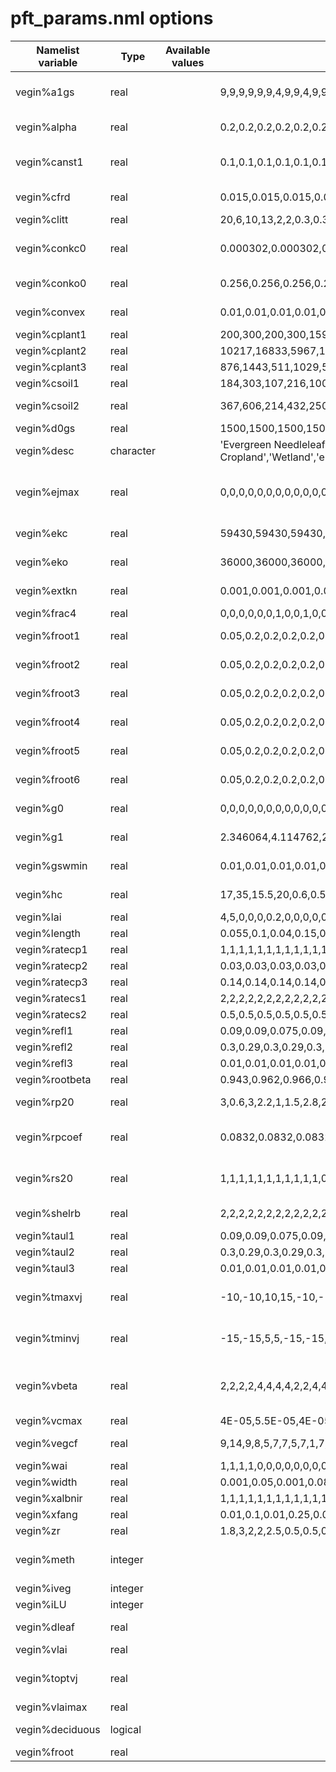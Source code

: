 # pft_params.nml options

| Namelist variable| Type | Available values | Default values | Description |
|------------------|------|------------------|----------------|-------------|
| vegin%a1gs | real | | 9,9,9,9,9,9,4,9,9,4,9,9,9,9,9,9,9| a1 parameter in stomatal conductance model |
| vegin%alpha | real | | 0.2,0.2,0.2,0.2,0.2,0.2,0.05,0.2,0.2,0.05,0.2,0.2,0.2,0.2,0.2,0.2,0.2| Initial slope of J-Q response curve |
| vegin%canst1 | real | | 0.1,0.1,0.1,0.1,0.1,0.1,0.1,0.1,0.1,0.1,0.1,0.1,0.1,0.1,0.1,0.1,0.1| Maximum intercepted water by canopy /( (mm \cdot LAI^{-1}) /) |
| vegin%cfrd | real | | 0.015,0.015,0.015,0.015,0.015,0.025,0.015,0.015,0.025,0.015,0.015,0.015,0.015,0.015,0.015,0.015,0.015| Ratio of day respiration to vcmax |
| vegin%clitt | real | | 20,6,10,13,2,2,0.3,0.3,0,0,2,2,0,0,0,0,0|  |
| vegin%conkc0 | real | | 0.000302,0.000302,0.000302,0.000302,0.000302,0.000302,0.000302,0.000302,0.000302,0.000302,0.000302,0.000302,0.000302,0.000302,0.000302,0.000302,0.000302| Michaelis-menton constant for carboxylase |
| vegin%conko0 | real | | 0.256,0.256,0.256,0.256,0.256,0.256,0.256,0.256,0.256,0.256,0.256,0.256,0.256,0.256,0.256,0.256,0.256| Michaelis-menton constant for oxygenase |
| vegin%convex | real | | 0.01,0.01,0.01,0.01,0.01,0.01,0.8,0.01,0.01,0.8,0.01,0.01,0.01,0.01,0.01,0.01,0.01| Convexity of J-Q response curve |
| vegin%cplant1 | real | | 200,300,200,300,159,250,250,250,150,150,250,1,0.1,0,1,1,0| |
| vegin%cplant2 | real | | 10217,16833,5967,12000,5000,0,0,0,0,0,0,0,0,0,0,0,0| |
| vegin%cplant3 | real | | 876,1443,511,1029,500,500,500,500,607,607,500,1,0.1,0,1,1,0| |
| vegin%csoil1 | real | | 184,303,107,216,100,275,275,275,149,149,275,1,0.1,1,1,1,1| |
| vegin%csoil2 | real | | 367,606,214,432,250,314,314,314,300,300,314,1,0.1,1,1,1,1| d0 in stomatal conductance model |
| vegin%d0gs | real | | 1500,1500,1500,1500,1500,1500,1500,1500,1500,1500,1500,1500,1500,1500,1500,1500,1500| |
| vegin%desc | character | | 'Evergreen Needleleaf','Evergreen Broadleaf','Deciduous Needleleaf','Deciduous Broadleaf','Shrub','C3 Grassland','C4 Grassland','Tundra','C3 Cropland','C4 Cropland','Wetland','empty','empty','Barren','Urban','Lakes','Ice'| |
| vegin%ejmax | real | | 0,0,0,0,0,0,0,0,0,0,0,0,0,0,0,0,0|Maximum potential electron transp rate top leaf /( (mol \cdot m^{-2} \cdot s^{-1}) /) |
| vegin%ekc | real | | 59430,59430,59430,59430,59430,59430,59430,59430,59430,59430,59430,59430,59430,59430,59430,59430,59430| Activation energy for caroxylagse |
| vegin%eko | real | | 36000,36000,36000,36000,36000,36000,36000,36000,36000,36000,36000,36000,36000,36000,36000,36000,36000| Acvtivation enegery for oxygenase |
| vegin%extkn | real | | 0.001,0.001,0.001,0.001,0.001,0.001,0.001,0.001,0.001,0.001,0.001,0.001,0.001,0.001,0.001,0.001,0.001| Extinction coeficient for vertical |
| vegin%frac4 | real | | 0,0,0,0,0,0,1,0,0,1,0,0,0,0,0,0,0| Fraction of c4 plants |
| vegin%froot1 | real | | 0.05,0.2,0.2,0.2,0.2,0.15,0,0,0,0,0,0,0,0,0,0,0 | Fraction of root in soil layer 1 |
| vegin%froot2 | real | | 0.05,0.2,0.2,0.2,0.2,0.15,0,0,0,0,0,0,0,0,0,0,0 | Fraction of root in soil layer 2 |
| vegin%froot3 | real | | 0.05,0.2,0.2,0.2,0.2,0.15,0,0,0,0,0,0,0,0,0,0,0 | Fraction of root in soil layer 3 |
| vegin%froot4 | real | | 0.05,0.2,0.2,0.2,0.2,0.15,0,0,0,0,0,0,0,0,0,0,0 | Fraction of root in soil layer 4 |
| vegin%froot5 | real | | 0.05,0.2,0.2,0.2,0.2,0.15,0,0,0,0,0,0,0,0,0,0,0 | Fraction of root in soil layer 5 |
| vegin%froot6 | real | | 0.05,0.2,0.2,0.2,0.2,0.15,0,0,0,0,0,0,0,0,0,0,0 | Fraction of root in soil layer 6 |
| vegin%g0 | real | | 0,0,0,0,0,0,0,0,0,0,0,0,0,0,0,0,0| Belinda's stomatal model intercept |
| vegin%g1 | real | | 2.346064,4.114762,2.346064,4.447321,4.694803,5.2485,1.616178,2.222156,5.789377,1.616178,5.2485,5.2485,0,5.2485,5.2485,5.2485,5.2485| Belinda's stomatal model slope |
| vegin%gswmin | real | | 0.01,0.01,0.01,0.01,0.01,0.01,0.04,0.01,0.01,0.04,0.01,0.01,0.01,0.01,0.01,0.01,0.01| Minimal stomatal conductance |
| vegin%hc | real | | 17,35,15.5,20,0.6,0.567,0.567,0.567,0.55,0.55,0.567,0.2,6.017,0.2,0.2,0.2,0.2| Roughness height of canopy (veg - snow) |
| vegin%lai | real | | 4,5,0,0,0,0.2,0,0,0,0,0,0,0,0,0,0,0| |
| vegin%length | real | | 0.055,0.1,0.04,0.15,0.1,0.3,0.3,0.3,0.3,0.3,0.3,0.03,0.242,0.03,0.03,0.03,0.03| |
| vegin%ratecp1 | real | | 1,1,1,1,1,1,1,1,1,1,1,1,1,1,1,1,1| |
| vegin%ratecp2 | real | | 0.03,0.03,0.03,0.03,0.03,0.03,0.03,0.03,0.03,0.03,0.03,0.03,0.03,0.03,0.03,0.03,0.03| |
| vegin%ratecp3 | real | | 0.14,0.14,0.14,0.14,0.14,0.14,0.14,0.14,0.14,0.14,0.14,0.14,0.14,0.14,0.14,0.14,0.14| |
| vegin%ratecs1 | real | | 2,2,2,2,2,2,2,2,2,2,2,2,2,2,2,2,2| |
| vegin%ratecs2 | real | | 0.5,0.5,0.5,0.5,0.5,0.5,0.5,0.5,0.5,0.5,0.5,0.5,0.5,0.5,0.5,0.5,0.5| |
| vegin%refl1 | real | | 0.09,0.09,0.075,0.09,0.09,0.11,0.11,0.075,0.11,0.11,0.108,0.055,0.091,0.238,0.143,0.143,0.159| |
| vegin%refl2 | real | | 0.3,0.29,0.3,0.29,0.3,0.34,0.34,0.32,0.34,0.34,0.343,0.19,0.31,0.457,0.275,0.275,0.305| |
| vegin%refl3 | real | | 0.01,0.01,0.01,0.01,0.01,0.01,0.01,0.01,0.01,0.01,0.01,0.01,0.01,0.01,0.01,0.01,0.01| |
| vegin%rootbeta | real | | 0.943,0.962,0.966,0.961,0.964,0.943,0.943,0.943,0.961,0.961,0.943,0.975,0.961,0.961,0.961,0.961,0.961| |
| vegin%rp20 | real | | 3,0.6,3,2.2,1,1.5,2.8,2.5,1.5,1,1.5,1,1,1,1,1,1| Plant respiration coefficient at 20 C |
| vegin%rpcoef | real | | 0.0832,0.0832,0.0832,0.0832,0.0832,0.0832,0.0832,0.0832,0.0832,0.0832,0.0832,0.0832,0.0832,0.0832,0.0832,0.0832,0.0832| Temperature coef nonleaf plant respiration (1/C) |
| vegin%rs20 | real | | 1,1,1,1,1,1,1,1,1,1,1,0,1,0,0,0,0| Soil respiration at 20 C \( (mol \cdot m^{-2} \cdot s^{-1}] ) /) |
| vegin%shelrb | real | | 2,2,2,2,2,2,2,2,2,2,2,2,2,2,2,2,2| Sheltering factor (dimensionless) |
| vegin%taul1 | real | | 0.09,0.09,0.075,0.09,0.09,0.11,0.11,0.075,0.11,0.11,0.075,0.023,0.059,0.039,0.023,0.023,0.026| |
| vegin%taul2 | real | | 0.3,0.29,0.3,0.29,0.3,0.34,0.34,0.32,0.34,0.34,0.146,0.198,0.163,0.189,0.113,0.113,0.113| |
| vegin%taul3 | real | | 0.01,0.01,0.01,0.01,0.01,0.01,0.01,0.01,0.01,0.01,0.01,0.01,0.01,0.01,0.01,0.01,0.01| |
| vegin%tmaxvj | real | | -10,-10,10,15,-10,-10,-10,-10,-10,-10,-10,-10,-10,-10,-10,-10,-10| Maximum temperature of the start of photosynthesis |
| vegin%tminvj | real | | -15,-15,5,5,-15,-15,-15,-15,-15,-15,-15,-15,-15,-15,-15,-15,-15| Minimum temperature of the start of photosynthesis |
| vegin%vbeta | real | | 2,2,2,2,4,4,4,4,2,2,4,4,2,4,4,4,4| Maximum RuBP carboxylation rate top leaf /( ( mol \cdot m^{-2} \cdot s^{-1} ) /) |
| vegin%vcmax | real | | 4E-05,5.5E-05,4E-05,6E-05,4E-05,6E-05,1E-05,4E-05,8E-05,8E-05,6E-05,1.7E-05,1E-06,1.7E-05,1.7E-05,1.7E-05,1.7E-05| |
| vegin%vegcf | real | | 9,14,9,8,5,7,7,5,7,1,7,1,1,1,1,1,1| Wood area index (stem+branches+twigs) |
| vegin%wai | real | | 1,1,1,1,0,0,0,0,0,0,0,0,0,0,0,0,0| |
| vegin%width | real | | 0.001,0.05,0.001,0.08,0.005,0.01,0.01,0.01,0.01,0.01,0.01,0.003,0.015,0.001,0.001,0.001,0.001| |
| vegin%xalbnir | real | | 1,1,1,1,1,1,1,1,1,1,1,1,1,1,1,1,1| |
| vegin%xfang | real | | 0.01,0.1,0.01,0.25,0.01,-0.3,-0.3,-0.3,-0.3,-0.3,-0.3,0.1,0,0,0,0,0| Leaf angle |
| vegin%zr | real | | 1.8,3,2,2,2.5,0.5,0.5,0.5,0.5,0.5,1.8,3.1,3,1,1,1,1 |
| vegin%meth | integer |  |  | Method for calculation of canopy fluxes and temperature |
| vegin%iveg | integer |  |  | Vegetation type |
| vegin%iLU | integer |  |  | Land use type |
| vegin%dleaf | real |  |  | Chararacteristc legnth of leaf (m) |
| vegin%vlai  | real |  |  | Leaf area index |
| vegin%toptvj | real |  |  | Optimum temperature of the start of photosynthesis |
| vegin%vlaimax | real |  |  |  |
| vegin%deciduous | logical  |  |  | Flag used for phenology fix |
| vegin%froot | real  |  |  |  |
